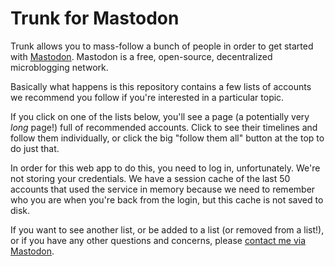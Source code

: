 # Trunk for Mastodon

Trunk allows you to mass-follow a bunch of people in order to get
started with [Mastodon](https://joinmastodon.org/). Mastodon is a
free, open-source, decentralized microblogging network.

Basically what happens is this repository contains a few lists of
accounts we recommend you follow if you're interested in a particular
topic.

If you click on one of the lists below, you'll see a page (a
potentially very *long* page!) full of recommended accounts. Click to
see their timelines and follow them individually, or click the big
"follow them all" button at the top to do just that.

In order for this web app to do this, you need to log in,
unfortunately. We're not storing your credentials. We have a session
cache of the last 50 accounts that used the service in memory because
we need to remember who you are when you're back from the login, but
this cache is not saved to disk.

If you want to see another list, or be added to a list (or removed
from a list!), or if you have any other questions and concerns, please
[contact me via Mastodon](https://octodon.social/@kensanata).
